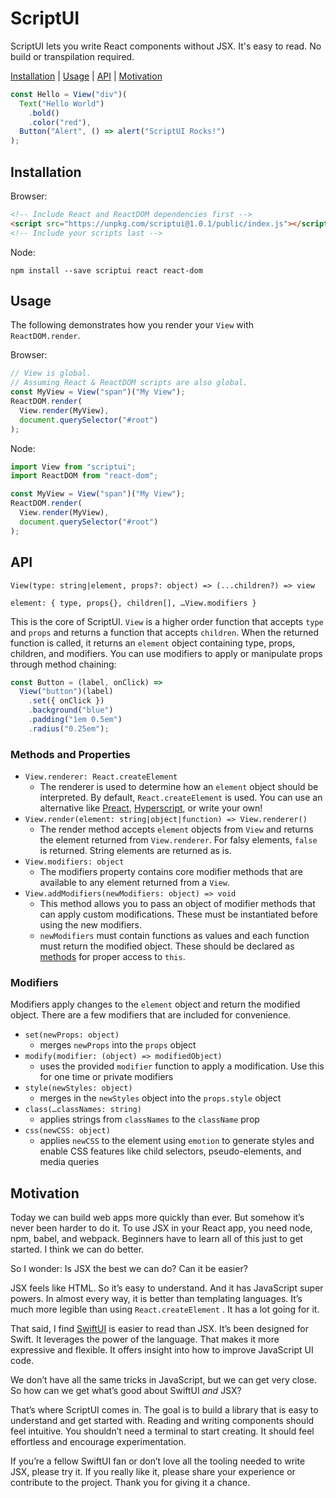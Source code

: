 # ScriptUI
ScriptUI lets you write React components without JSX. It's easy to read. No build or transpilation required.

[Installation](#installation) | [Usage](#usage) | [API](#api) | [Motivation](#motivation)

```javascript
const Hello = View("div")(
  Text("Hello World")
    .bold()
    .color("red"),
  Button("Alert", () => alert("ScriptUI Rocks!")
);
```

## Installation
Browser:
```html
<!-- Include React and ReactDOM dependencies first -->
<script src="https://unpkg.com/scriptui@1.0.1/public/index.js"></script>
<!-- Include your scripts last -->
```

Node:
```
npm install --save scriptui react react-dom
```

## Usage
The following demonstrates how you render your `View` with `ReactDOM.render`. 

Browser:
```javascript
// View is global. 
// Assuming React & ReactDOM scripts are also global.
const MyView = View("span")("My View");
ReactDOM.render(
  View.render(MyView),
  document.querySelector("#root")
);
```

Node:
```javascript
import View from "scriptui";
import ReactDOM from "react-dom";

const MyView = View("span")("My View");
ReactDOM.render(
  View.render(MyView),
  document.querySelector("#root")
);
```

## API
`View(type: string|element, props?: object) => (...children?) => view`

`element: { type, props{}, children[], …View.modifiers }`

This is the core of ScriptUI. `View` is a higher order function that accepts `type` and `props` and returns a function that accepts `children`. When the returned function is called, it returns an `element` object containing type, props, children, and modifiers. You can use modifiers to apply or manipulate props through method chaining:
```javascript
const Button = (label, onClick) => 
  View("button")(label)
    .set({ onClick })
    .background("blue")
    .padding("1em 0.5em")
    .radius("0.25em");
```

### Methods and Properties
- `View.renderer: React.createElement`
	- The renderer is used to determine how an `element` object should be interpreted. By default, `React.createElement` is used. You can use an alternative like [Preact](https://preactjs.com), [Hyperscript](https://github.com/hyperhype/hyperscript), or write your own!
-  `View.render(element: string|object|function) => View.renderer()`
	- The render method accepts `element` objects from `View` and returns the element returned from `View.renderer`. For falsy elements, `false` is returned. String elements are returned as is.
- `View.modifiers: object`
	- The modifiers property contains core modifier methods that are available to any element returned from a  `View`.
- `View.addModifiers(newModifiers: object) => void`
	- This method allows you to pass an object of modifier methods that can apply custom modifications. These must be instantiated before using the new modifiers.
	- `newModifiers` must contain functions as values and each function must return the modified object. These should be declared as [methods](https://developer.mozilla.org/en-US/docs/Web/JavaScript/Reference/Functions/Method_definitions) for proper access to `this`.

### Modifiers
Modifiers apply changes to the `element` object and return the modified object. There are a few modifiers that are included for convenience.
- `set(newProps: object)`
	- merges  `newProps` into the `props` object
- `modify(modifier: (object) => modifiedObject)`
	- uses the provided `modifier` function to apply a modification. Use this for one time or private modifiers
- `style(newStyles: object)`
	- merges in the `newStyles` object into the `props.style` object
- `class(…classNames: string)`
	- applies strings from  `classNames` to the `className` prop
- `css(newCSS: object)`
	- applies `newCSS` to the element using `emotion`  to generate styles and enable CSS features like child selectors, pseudo-elements, and media queries

## Motivation
Today we can build web apps more quickly than ever. But somehow it’s never been harder to do it. To use JSX in your React app, you need node, npm, babel, and webpack. Beginners have to learn all of this just to get started. I think we can do better.

So I wonder: Is JSX the best we can do? Can it be easier?

JSX feels like HTML. So it’s easy to understand. And it has JavaScript super powers. In almost every way, it is better than templating languages. It’s much more legible than using `React.createElement` . It has a lot going for it.

That said, I find [SwiftUI](https://developer.apple.com/tutorials/swiftui) is easier to read than JSX. It’s been designed for Swift. It leverages the power of the language. That makes it more expressive and flexible. It offers insight into how to improve JavaScript UI code.

We don’t have all the same tricks in JavaScript, but we can get very close. So how can we get what’s good about SwiftUI _and_ JSX?

That’s where ScriptUI comes in. The goal is to build a library that is easy to understand and get started with. Reading and writing components should feel intuitive. You shouldn’t need a terminal to start creating. It should feel effortless and encourage experimentation.

If you’re a fellow SwiftUI fan or don’t love all the tooling needed to write JSX, please try it. If you really like it, please share your experience or contribute to the project. Thank you for giving it a chance.